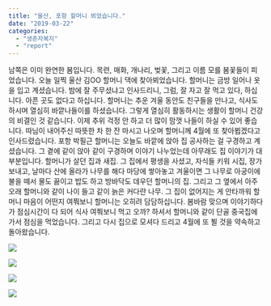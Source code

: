 ```yaml
---
title: "울산, 포항 할머니 뵈었습니다."
date: "2019-03-22"
categories: 
  - "생존자복지"
  - "report"
---
```


남쪽은 이미 완연한 봄입니다. 목련, 매화, 개나리, 벚꽃, 그리고 이름 모를 봄꽃들이 피었습니다. 오늘 일찍 울산 김OO 할머니 댁에 찾아뵈었습니다. 할머니는 금방 일어나 옷을 입고 계셨습니다. 밤에 잘 주무셨냐고 인사드리니, 그럼, 잘 자고 잘 먹고 있다, 하십니다. 아픈 곳도 없다고 하십니다. 할머니는 추운 겨울 동안도 친구들을 만나고, 식사도 하시며 열심히 바깥나들이를 하셨습니다. 그렇게 열심히 활동하시는 생활이 할머니 건강의 비결인 것 같습니다. 이제 추위 걱정 안 하고 더 많이 맘껏 나들이 하실 수 있어 좋습니다. 따님이 내어주신 따뜻한 차 한 잔 마시고 나오며 할머니께 4월에 또 찾아뵙겠다고 인사드렸습니다. 포항 박필근 할머니는 오늘도 바깥에 앉아 집 공사하는 걸 구경하고 계셨습니다. 그 곁에 같이 앉아 같이 구경하며 이야기 나누었는데 아무래도 집 이야기가 대부분입니다. 할머니가 살던 집과 새집. 그 집에서 평생을 사셨고, 자식들 키워 시집, 장가 보내고, 날마다 산에 올라가 나무를 해다 마당에 쌓아놓고 겨울이면 그 나무로 아궁이에 불을 떼서 물도 끓이고 밥도 하고 방바닥도 데우던 할머니의 집. 그리고 그 옆에서 아주 오래 할머니와 같이 나이 들고 같이 늙은 커다란 나무. 그 집이 없어지는 게 안타까워 할머니 마음이 어떤지 여쭤보니 할머니는 오히려 담담하십니다. 봄바람 맞으며 이야기하다가 점심시간이 다 되어 식사 여쭤보니 먹고 오까? 하셔서 할머니와 같이 단골 중국집에 가서 점심을 먹었습니다. 그리고 다시 집으로 모셔다 드리고 4월에 또 뵐 것을 약속하고 돌아왔습니다.

![](https://r2.womenandwar.net/2019/03/photo_2019-03-22_18-42-45-1-300x225.jpg)

![](https://r2.womenandwar.net/2019/03/photo_2019-03-22_18-42-51-225x300.jpg)

![](https://r2.womenandwar.net/2019/03/사본-photo_2019-03-22_18-42-56-300x259.jpg)

![](https://r2.womenandwar.net/2019/03/photo_2019-03-22_18-42-31-300x225.jpg)
